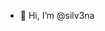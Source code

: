 - 👋 Hi, I’m @silv3na

<!---
silv3na/silv3na is a ✨ special ✨ repository because its `README.md` (this file) appears on your GitHub profile.
You can click the Preview link to take a look at your changes.
--->
